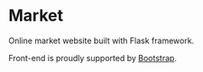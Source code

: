 # Market
Online market website built with Flask framework.

Front-end is proudly supported by [Bootstrap](https://getbootstrap.com/docs/5.1/getting-started/introduction/).
